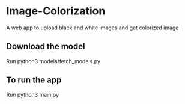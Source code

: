 # Image-Colorization
A web app to upload black and white images and get colorized image

## Download the model

Run python3 models/fetch_models.py

## To run the app

Run python3 main.py

